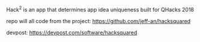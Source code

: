 Hack<sup>2</sup> is an app that determines app idea uniqueness built for QHacks 2018

repo will all code from the project:
https://github.com/jeff-an/hacksquared

devpost:
https://devpost.com/software/hacksquared
